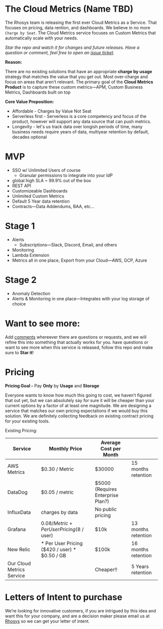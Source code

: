 # The Cloud Metrics (Name TBD)

The Rhosys team is releasing the first ever Cloud Metrics as a Service. That focuses on pricing, data rention, and dashboards. We believe in no more `Charge by Seat`. The Cloud Metrics service focuses on Custom Metrics that automatically scale with your needs.

_Star the repo and watch it for changes and future releases. Have a question or comment, feel free to open an [issue ticket](https://github.com/Rhosys/metrics-service/issues)._

**Reason:**

There are no existing solutions that have an appropriate **charge by usage** strategy that matches the value that you get out. Most over-charge and focus on areas that aren’t relevant. The primary goal of the **Cloud Metrics Product** is to capture these custom metrics—APM, Custom Business Metrics, Dashboards built on top

**Core Value Proposition:**

- Affordable - Charges by Value Not Seat
- Serverless first - Serverless is a core competency and focus of the product, however will support any data source that can push metrics.
- Longevity - let's us track data over longish periods of time, many business needs require years of data, multiyear retention by default, decades optional

# MVP

- SSO w/ Unlimited Users of course
    - Granular permissions to integrate into your IdP
- global high SLA ~ 99.9% out of the box
- REST API
- Customizeable Dashboards
- Unlimited Custom Metrics
- Default 5 Year data retention
- Contracts—Data Addendums, BAA, etc…

# Stage 1

- Alerts
    - Subscriptions—Slack, Discord, Email, and others
- Monitoring
- Lambda Extension
- Metrics all in one place, Export from your Cloud—AWS, GCP, Azure

# Stage 2

- Anomaly Detection
- Alerts & Monitoring in one place—Integrates with your log storage of choice

# Want to see more:

Add [comments](https://github.com/Rhosys/metrics-service/issues) whereever there are questions or requests, and we will refine this into something that actually works for you. have questions or want to see more when this service is released, follow this repo and make sure to **Star it**!

# Pricing

**Pricing Goal -** Pay **Only** by **Usage** and **Storage**

Everyone wants to know how much this going to cost, we haven’t figured that out yet, but we can absolutely say for sure it will be cheaper than your current options by a factor of at least one magnitude. We are designing a service that matches our own pricing expectations if we would buy this solution. We are definitely collecting feedback on existing contract pricing for your existing tools.

Existing Pricing:

| Service | Monthly Price | Average Cost per Month |  |
| --- | --- | --- | --- |
| AWS Metrics | $0.30 / Metric | $30000 | 15 months retention |
| DataDog | $0.05 / metric | $5000 (Requires Enterprise Plan?) |  |
| InfluxData | charges by data | No public pricing |  |
| Grafana | $0.08 / Metric + Per User Pricing ($8 / user) | $10k | 13 months retention |
| New Relic | * Per User Pricing ($420 / user) * $0.50 / GB | $100k | 16 months retention |
| Our Cloud Metrics Service |  | Cheaper!! | 5 Years retention |

# Letters of Intent to purchase

We’re looking for innovative customers, if you are intrigued by this idea and want this for your company, and are a decision maker please email us at [Rhosys](mailto:metrics-github@rhosys.ch) so we can get your letter of intent.
